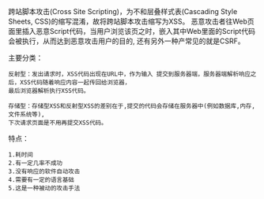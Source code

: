    跨站脚本攻击(Cross Site Scripting)，为不和层叠样式表(Cascading Style Sheets, CSS)的缩写混淆，故将跨站脚本攻击缩写为XSS。
   恶意攻击者往Web页面里插入恶意Script代码，当用户浏览该页之时，嵌入其中Web里面的Script代码会被执行，从而达到恶意攻击用户的目的,
   还有另外一种产常见的就是CSRF。    

主要分类：

    反射型：发出请求时，XSS代码出现在URL中，作为输入 提交到服务器端，服务器端解析响应之后，XSS代码随着响应内容一起传回给浏览器，
    最后浏览器解析执行XSS代码。

    存储型：存储型XSS和反射型XSS的差别在于,提交的代码会存储在服务器中(例如数据库,内存,文件系统等),
    下次请求页面是不用再提交XSS代码。

特点：  

    1.耗时间
    2.有一定几率不成功
    3.没有响应的软件自动攻击
    4.需要有一定的语言基础
    5.这是一种被动的攻击手法
